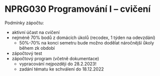 # NPRG030 Programování I – cvičení

Podmínky zápočtu:
- aktivní účast na cvičení
- nejméně 70% bodů z domácích úkolů (recodex, 1 týden na odevzdání)
  - 50%-70% na konci semetru bude možno dodělat náročnější ůkoly během zk období
- zápočtový test      
- zápočtový program (včetně dokumentace)
  - vypracování nejpozději do 28.2.2023!
  - zadání tématu ke schválení do 18.12.2022

